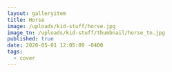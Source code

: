 ```yaml
---
layout: galleryitem
title: Horse
image: /uploads/kid-stuff/horse.jpg
image_tn: /uploads/kid-stuff/thumbnail/horse_tn.jpg
published: true
date: 2020-05-01 12:05:09 -0400
tags:
  - cover
---
```


